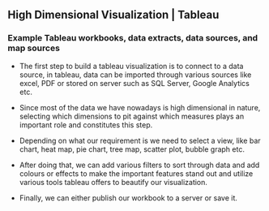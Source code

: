 ## High Dimensional Visualization | Tableau 
### Example Tableau workbooks, data extracts, data sources, and map sources
*	The first step to build a tableau visualization is to connect to a data source, in tableau, data can be imported through various sources like excel, PDF or stored on server such as SQL Server, Google Analytics etc.

* Since most of the data we have nowadays is high dimensional in nature, selecting which dimensions to pit against which measures plays an important role and constitutes this step.

*	Depending on what our requirement is we need to select a view, like bar chart, heat map, pie chart, tree map, scatter plot, bubble graph etc.

*	After doing that, we can add various filters to sort through data and add colours or effects to make the important features stand out and utilize various tools tableau offers to beautify our visualization.

* Finally, we can either publish our workbook to a server or save it. 
 

